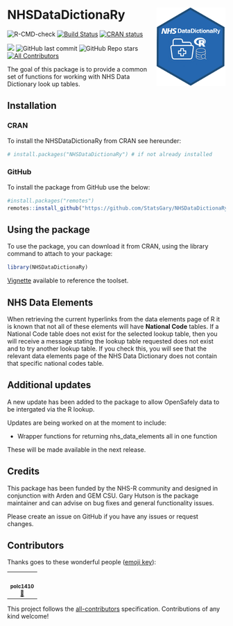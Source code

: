 

# NHSDataDictionaRy <img src="man/figures/logobgr.png" width="160px" align="right" />

  <!-- badges: start -->
 ![R-CMD-check](https://github.com/StatsGary/NHSDataDictionaRy/workflows/R-CMD-check/badge.svg)
 [![Build Status](https://travis-ci.com/StatsGary/NHSDataDictionaRy.svg?token=qEbF4fyFyqZQw11E4C2x&branch=master)](https://travis-ci.com/StatsGary/NHSDataDictionaRy)
   [![CRAN status](https://www.r-pkg.org/badges/version/NHSDataDictionaRy)](https://CRAN.R-project.org/package=NHSDataDictionaRy) 
  <!-- ALL-CONTRIBUTORS-BADGE:START - Do not remove or modify this section -->
  [![](https://cranlogs.r-pkg.org/badges/NHSDataDictionaRy)](https://cran.r-project.org/package=NHSDataDictionaRy)
  ![GitHub last commit](https://img.shields.io/github/last-commit/StatsGary/NHSDataDictionaRy)
  ![GitHub Repo stars](https://img.shields.io/github/stars/StatsGary/NHSDataDictionaRy?label=NHSDataDictionaRy%20Stars)
[![All Contributors](https://img.shields.io/badge/all_contributors-1-orange.svg?style=flat-square)](#contributors-)
<!-- ALL-CONTRIBUTORS-BADGE:END -->
  
  
The goal of this package is to provide a common set of functions for working with NHS Data Dictionary look up tables. 

## Installation

### CRAN

To install the NHSDataDictionaRy from CRAN see hereunder:

``` r
# install.packages("NHSDataDictionaRy") # if not already installed

```

### GitHub

To install the package from GitHub use the below:

``` r
#install.packages("remotes")
remotes::install_github("https://github.com/StatsGary/NHSDataDictionaRy")

```
## Using the package

To use the package, you can download it from CRAN, using the library command to attach to your package:

``` r
library(NHSDataDictionaRy)

```
[Vignette](https://cran.r-project.org/web/packages/NHSDataDictionaRy/vignettes/introduction.html) available to reference the toolset.

## NHS Data Elements

When retrieving the current hyperlinks from the data elements page of R it is known that not all of these elements will have <strong>National Code</strong> tables. If a National Code table does not exist for the selected lookup table, then you will receive a message stating the lookup table requested does not exist and to try another lookup table. If you check this, you will see that the relevant data elements page of the NHS Data Dictionary does not contain that specific national codes table. 

## Additional updates

A new update has been added to the package to allow OpenSafely data to be intergated via the R lookup. 

Updates are being worked on at the moment to include:
- Wrapper functions for returning nhs_data_elements all in one function

These will be made available in the next release. 

## Credits 

This package has been funded by the NHS-R community and designed in conjunction with Arden and GEM CSU. Gary Hutson is the package maintainer and can advise on bug fixes and general functionality issues. 

Please create an issue on GitHub if you have any issues or request changes. 

## Contributors 

Thanks goes to these wonderful people ([emoji key](https://allcontributors.org/docs/en/emoji-key)):

<!-- ALL-CONTRIBUTORS-LIST:START - Do not remove or modify this section -->
<!-- prettier-ignore-start -->
<!-- markdownlint-disable -->
<table>
  <tr>
    <td align="center"><a href="https://github.com/polc1410"><img src="https://avatars.githubusercontent.com/u/1819213?v=4?s=100" width="100px;" alt=""/><br /><sub><b>polc1410</b></sub></a><br /><a href="#design-polc1410" title="Design">🎨</a></td>
  </tr>
</table>

<!-- markdownlint-restore -->
<!-- prettier-ignore-end -->

<!-- ALL-CONTRIBUTORS-LIST:END -->

This project follows the [all-contributors](https://github.com/all-contributors/all-contributors) specification. Contributions of any kind welcome!
